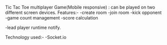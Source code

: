  Tic Tac Toe multiplayer Game(Mobile responsive) :
 can be played on two different screen devices.
Features:-
 -create room
 -join room
 -kick opponent
 -game count management
 -score calculation

 
 -lead player runtime notify.

Technology used:-
 -Socket.io
 
